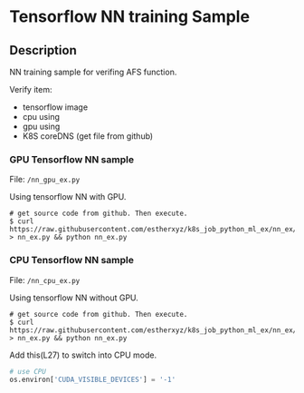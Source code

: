 # Tensorflow NN training Sample

## Description
NN training sample for verifing AFS function.

Verify item:
+ tensorflow image
+ cpu using
+ gpu using
+ K8S coreDNS (get file from github)


### GPU Tensorflow NN sample
File: `/nn_gpu_ex.py`

Using tensorflow NN with GPU.
```
# get source code from github. Then execute.
$ curl https://raw.githubusercontent.com/estherxyz/k8s_job_python_ml_ex/nn_ex/tensor_nn/nn_gpu_ex.py > nn_ex.py && python nn_ex.py
```


### CPU Tensorflow NN sample
File: `/nn_cpu_ex.py`

Using tensorflow NN without GPU.
```
# get source code from github. Then execute.
$ curl https://raw.githubusercontent.com/estherxyz/k8s_job_python_ml_ex/nn_ex/tensor_nn/nn_cpu_ex.py > nn_ex.py && python nn_ex.py
```

Add this(L27) to switch into CPU mode.
```python
# use CPU
os.environ['CUDA_VISIBLE_DEVICES'] = '-1'
```

